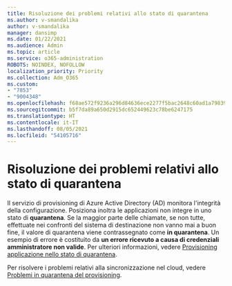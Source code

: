```yaml
---
title: Risoluzione dei problemi relativi allo stato di quarantena
ms.author: v-smandalika
author: v-smandalika
manager: dansimp
ms.date: 01/22/2021
ms.audience: Admin
ms.topic: article
ms.service: o365-administration
ROBOTS: NOINDEX, NOFOLLOW
localization_priority: Priority
ms.collection: Adm_O365
ms.custom:
- "7853"
- "9004348"
ms.openlocfilehash: f68ae572f9236a296d84636ece2277f5bac2648c60ad1a79839a9163e200080b
ms.sourcegitcommit: b5f7da89a650d2915dc652449623c78be6247175
ms.translationtype: HT
ms.contentlocale: it-IT
ms.lasthandoff: 08/05/2021
ms.locfileid: "54105716"
---
```

# <a name="troubleshoot-quarantine-state"></a>Risoluzione dei problemi relativi allo stato di quarantena

Il servizio di provisioning di Azure Active Directory (AD) monitora l'integrità della configurazione. Posiziona inoltra le applicazioni non integre in uno stato di **quarantena**. Se la maggior parte delle chiamate, se non tutte, effettuate nei confronti del sistema di destinazione non vanno mai a buon fine, il valore di quarantena viene contrassegnato come **in quarantena**. Un esempio di errore è costituito da **un errore ricevuto a causa di credenziali amministratore non valide**. Per ulteriori informazioni, vedere [Provisioning applicazione nello stato di quarantena](https://docs.microsoft.com/azure/active-directory/app-provisioning/application-provisioning-quarantine-status).

Per risolvere i problemi relativi alla sincronizzazione nel cloud, vedere [Problemi in quarantena del provisioning](https://docs.microsoft.com/azure/active-directory/cloud-sync/how-to-troubleshoot#provisioning-quarantined-problems). 
